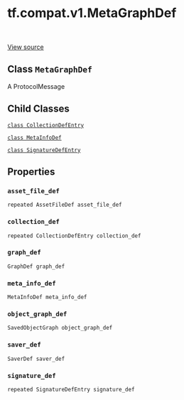 <div itemscope itemtype="http://developers.google.com/ReferenceObject">
<meta itemprop="name" content="tf.compat.v1.MetaGraphDef" />
<meta itemprop="path" content="Stable" />
<meta itemprop="property" content="CollectionDefEntry"/>
<meta itemprop="property" content="MetaInfoDef"/>
<meta itemprop="property" content="SignatureDefEntry"/>
<meta itemprop="property" content="asset_file_def"/>
<meta itemprop="property" content="collection_def"/>
<meta itemprop="property" content="graph_def"/>
<meta itemprop="property" content="meta_info_def"/>
<meta itemprop="property" content="object_graph_def"/>
<meta itemprop="property" content="saver_def"/>
<meta itemprop="property" content="signature_def"/>
</div>

# tf.compat.v1.MetaGraphDef

<!-- Insert buttons -->

<table class="tfo-notebook-buttons tfo-api" align="left">
</table>

<a target="_blank" href="/code/stable/tensorflow/core/protobuf/meta_graph.proto">View source</a>



## Class `MetaGraphDef`

<!-- Start diff -->
A ProtocolMessage



<!-- Placeholder for "Used in" -->


## Child Classes
[`class CollectionDefEntry`](../../../tf/compat/v1/MetaGraphDef/CollectionDefEntry.md)

[`class MetaInfoDef`](../../../tf/compat/v1/MetaGraphDef/MetaInfoDef.md)

[`class SignatureDefEntry`](../../../tf/compat/v1/MetaGraphDef/SignatureDefEntry.md)

## Properties

<h3 id="asset_file_def"><code>asset_file_def</code></h3>

`repeated AssetFileDef asset_file_def`


<h3 id="collection_def"><code>collection_def</code></h3>

`repeated CollectionDefEntry collection_def`


<h3 id="graph_def"><code>graph_def</code></h3>

`GraphDef graph_def`


<h3 id="meta_info_def"><code>meta_info_def</code></h3>

`MetaInfoDef meta_info_def`


<h3 id="object_graph_def"><code>object_graph_def</code></h3>

`SavedObjectGraph object_graph_def`


<h3 id="saver_def"><code>saver_def</code></h3>

`SaverDef saver_def`


<h3 id="signature_def"><code>signature_def</code></h3>

`repeated SignatureDefEntry signature_def`





